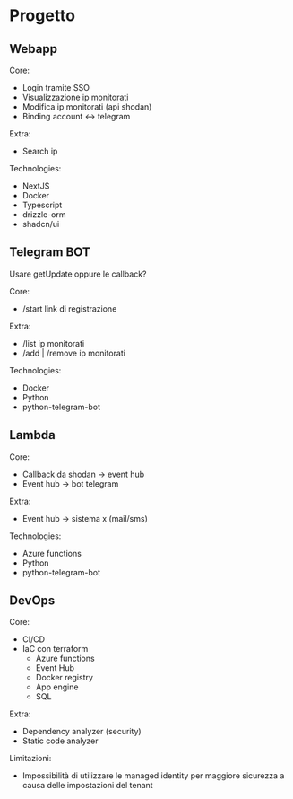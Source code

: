 # Progetto

## Webapp
Core:
- Login tramite SSO
- Visualizzazione ip monitorati
- Modifica ip monitorati (api shodan)
- Binding account <-> telegram

Extra:
- Search ip

Technologies:
- NextJS
- Docker
- Typescript
- drizzle-orm
- shadcn/ui

## Telegram BOT
Usare getUpdate oppure le callback?

Core:
- /start link di registrazione

Extra:
- /list ip monitorati
- /add | /remove ip monitorati

Technologies:
- Docker
- Python
- python-telegram-bot

## Lambda
Core:
- Callback da shodan -> event hub
- Event hub -> bot telegram

Extra:
- Event hub -> sistema x (mail/sms)

Technologies:
- Azure functions
- Python
- python-telegram-bot

## DevOps
Core:
- CI/CD
- IaC con terraform
  - Azure functions
  - Event Hub
  - Docker registry
  - App engine
  - SQL

Extra:
- Dependency analyzer (security)
- Static code analyzer

Limitazioni:
- Impossibilità di utilizzare le managed identity per maggiore sicurezza a causa delle impostazioni del tenant
